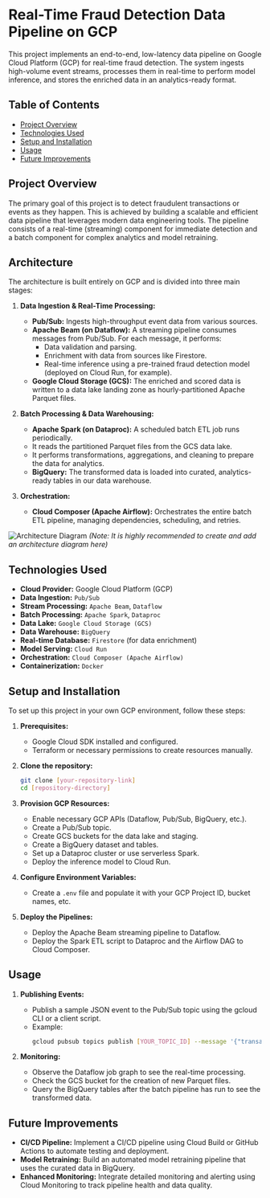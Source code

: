 # Real-Time Fraud Detection Data Pipeline on GCP

This project implements an end-to-end, low-latency data pipeline on Google Cloud Platform (GCP) for real-time fraud detection. The system ingests high-volume event streams, processes them in real-time to perform model inference, and stores the enriched data in an analytics-ready format.

## Table of Contents
- [Project Overview](#project-overview)
- [Technologies Used](#technologies-used)
- [Setup and Installation](#setup-and-installation)
- [Usage](#usage)
- [Future Improvements](#future-improvements)

## Project Overview

The primary goal of this project is to detect fraudulent transactions or events as they happen. This is achieved by building a scalable and efficient data pipeline that leverages modern data engineering tools. The pipeline consists of a real-time (streaming) component for immediate detection and a batch component for complex analytics and model retraining.

## Architecture

The architecture is built entirely on GCP and is divided into three main stages:

1.  **Data Ingestion & Real-Time Processing:**
    *   **Pub/Sub:** Ingests high-throughput event data from various sources.
    *   **Apache Beam (on Dataflow):** A streaming pipeline consumes messages from Pub/Sub. For each message, it performs:
        *   Data validation and parsing.
        *   Enrichment with data from sources like Firestore.
        *   Real-time inference using a pre-trained fraud detection model (deployed on Cloud Run, for example).
    *   **Google Cloud Storage (GCS):** The enriched and scored data is written to a data lake landing zone as hourly-partitioned Apache Parquet files.

2.  **Batch Processing & Data Warehousing:**
    *   **Apache Spark (on Dataproc):** A scheduled batch ETL job runs periodically.
    *   It reads the partitioned Parquet files from the GCS data lake.
    *   It performs transformations, aggregations, and cleaning to prepare the data for analytics.
    *   **BigQuery:** The transformed data is loaded into curated, analytics-ready tables in our data warehouse.

3.  **Orchestration:**
    *   **Cloud Composer (Apache Airflow):** Orchestrates the entire batch ETL pipeline, managing dependencies, scheduling, and retries.

![Architecture Diagram](link-to-your-architecture-diagram.png)
*(Note: It is highly recommended to create and add an architecture diagram here)*

## Technologies Used

-   **Cloud Provider:** Google Cloud Platform (GCP)
-   **Data Ingestion:** `Pub/Sub`
-   **Stream Processing:** `Apache Beam`, `Dataflow`
-   **Batch Processing:** `Apache Spark`, `Dataproc`
-   **Data Lake:** `Google Cloud Storage (GCS)`
-   **Data Warehouse:** `BigQuery`
-   **Real-time Database:** `Firestore` (for data enrichment)
-   **Model Serving:** `Cloud Run`
-   **Orchestration:** `Cloud Composer (Apache Airflow)`
-   **Containerization:** `Docker`

## Setup and Installation

To set up this project in your own GCP environment, follow these steps:

1.  **Prerequisites:**
    *   Google Cloud SDK installed and configured.
    *   Terraform or necessary permissions to create resources manually.

2.  **Clone the repository:**
    ```bash
    git clone [your-repository-link]
    cd [repository-directory]
    ```

3.  **Provision GCP Resources:**
    *   Enable necessary GCP APIs (Dataflow, Pub/Sub, BigQuery, etc.).
    *   Create a Pub/Sub topic.
    *   Create GCS buckets for the data lake and staging.
    *   Create a BigQuery dataset and tables.
    *   Set up a Dataproc cluster or use serverless Spark.
    *   Deploy the inference model to Cloud Run.

4.  **Configure Environment Variables:**
    *   Create a `.env` file and populate it with your GCP Project ID, bucket names, etc.

5.  **Deploy the Pipelines:**
    *   Deploy the Apache Beam streaming pipeline to Dataflow.
    *   Deploy the Spark ETL script to Dataproc and the Airflow DAG to Cloud Composer.

## Usage

1.  **Publishing Events:**
    *   Publish a sample JSON event to the Pub/Sub topic using the gcloud CLI or a client script.
    *   Example:
        ```bash
        gcloud pubsub topics publish [YOUR_TOPIC_ID] --message '{"transaction_id": "xyz", "amount": 150.00, "user_id": "abc"}'
        ```

2.  **Monitoring:**
    *   Observe the Dataflow job graph to see the real-time processing.
    *   Check the GCS bucket for the creation of new Parquet files.
    *   Query the BigQuery tables after the batch pipeline has run to see the transformed data.

## Future Improvements

-   **CI/CD Pipeline:** Implement a CI/CD pipeline using Cloud Build or GitHub Actions to automate testing and deployment.
-   **Model Retraining:** Build an automated model retraining pipeline that uses the curated data in BigQuery.
-   **Enhanced Monitoring:** Integrate detailed monitoring and alerting using Cloud Monitoring to track pipeline health and data quality.
